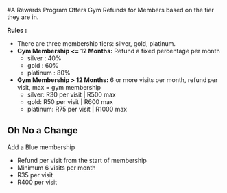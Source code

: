 #A Rewards Program Offers Gym Refunds for Members based on the tier they are in. 

**Rules :**

* There are three membership tiers: silver, gold, platinum.
* **Gym Membership <= 12 Months:** Refund a fixed percentage per month
    * silver : 40%
    * gold : 60%
    * platinum : 80%
* **Gym Membership > 12 Months:** 6 or more visits per month, refund per visit, max = gym membership
    * silver: R30 per visit | R500 max
    * gold: R50 per visit | R600 max
    * platinum: R75 per visit | R1000 max


















**Oh No a Change**
---

Add a Blue membership
* Refund per visit from the start of membership
* Minimum 6 visits per month
* R35 per visit
* R400 per visit
